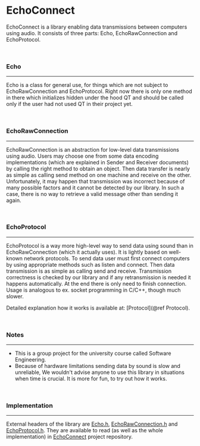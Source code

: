# EchoConnect

EchoConnect is a library enabling data transmissions between computers using audio. It consists of three parts: Echo, EchoRawConnection and EchoProtocol.



<br>

### Echo

- - -


Echo is a class for general use, for things which are not subject to EchoRawConnection and EchoProtocol. Right now there is only one method in there which initializes hidden under the hood QT and should be called only if the user had not used QT in their project yet.




<br>

### EchoRawConnection

- - -

EchoRawConnection is an abstraction for low-level data transmissions using audio. Users may choose one from some data encoding implementations (which are explained in Sender and Receiver documents) by calling the right method to obtain an object. Then data transfer is nearly as simple as calling send method on one machine and receive on the other. Unfortunately, it may happen that transmission was incorrect because of many possible factors and it cannot be detected by our library. In such a case, there is no way to retrieve a valid message other than sending it again.





<br>

### EchoProtocol

- - -

EchoProtocol is a way more high-level way to send data using sound than in EchoRawConnection (which it actually uses). It is lightly based on well-known network protocols. To send data user must first connect computers by using appropriate methods such as listen and connect. Then data transmission is as simple as calling send and receive. Transmission correctness is checked by our library and if any retransmission is needed it happens automatically. At the end there is only need to finish connection. Usage is analogous to ex. socket programming in C/C++, though much slower.

Detailed explanation how it works is available at: [Protocol](@ref Protocol).





<br>

### Notes

- - -

- This is a group project for the university course called Software Engineering.
- Because of hardware limitations sending data by sound is slow and unreliable, We wouldn't advise anyone to use this library in situations when time is crucial. It is more for fun, to try out how it works.




<br>

### Implementation

- - -

External headers of the library are [Echo.h](https://github.com/Lorak-mmk/EchoConnect/blob/master/libecho/include/Echo.h), [EchoRawConnection.h](https://github.com/Lorak-mmk/EchoConnect/blob/master/libecho/include/EchoRawConnection.h) and [EchoProtocol.h](https://github.com/Lorak-mmk/EchoConnect/blob/master/libecho/include/EchoProtocol.h). They are available to read (as well as the whole implementation) in [EchoConnect](https://github.com/Lorak-mmk/EchoConnect) project repository.

